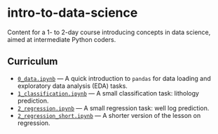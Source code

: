# intro-to-data-science

Content for a 1- to 2-day course introducing concepts in data science, aimed at intermediate Python coders.

## Curriculum

- [`0_data.ipynb`](./0_data.ipynb) &mdash; A quick introduction to `pandas` for data loading and exploratory data analysis (EDA) tasks.
- [`1_classification.ipynb`](./1_classification.ipynb) &mdash; A small classification task: lithology prediction.
- [`2_regression.ipynb`](./2_regression.ipynb) &mdash; A small regression task: well log prediction.
- [`2_regression_short.ipynb`](./2_regression_short.ipynb) &mdash; A shorter version of the lesson on regression.
